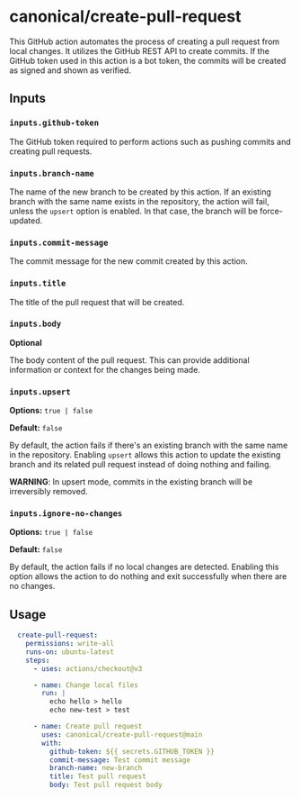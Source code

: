 # canonical/create-pull-request

This GitHub action automates the process of creating a pull request from local
changes. It utilizes the GitHub REST API to create commits. If the GitHub token
used in this action is a bot token, the commits will be created as signed and
shown as verified.

## Inputs

### `inputs.github-token`

The GitHub token required to perform actions such as pushing commits and
creating pull requests.

### `inputs.branch-name`

The name of the new branch to be created by this action. If an existing branch
with the same name exists in the repository, the action will fail, unless the
`upsert` option is enabled. In that case, the branch will be force-updated.

### `inputs.commit-message`

The commit message for the new commit created by this action.

### `inputs.title`

The title of the pull request that will be created.

### `inputs.body`

**Optional**

The body content of the pull request. This can provide additional information or
context for the changes being made.

### `inputs.upsert`

**Options:** `true | false`

**Default:** `false`

By default, the action fails if there's an existing branch with the same name in
the repository. Enabling `upsert` allows this action to update the existing
branch and its related pull request instead of doing nothing and failing.

**WARNING**: In upsert mode, commits in the existing branch will be
irreversibly removed.

### `inputs.ignore-no-changes`

**Options:** `true | false`

**Default:** `false`

By default, the action fails if no local changes are detected. Enabling this
option allows the action to do nothing and exit successfully when there are no
changes.

## Usage

```yaml
  create-pull-request:
    permissions: write-all
    runs-on: ubuntu-latest
    steps:
      - uses: actions/checkout@v3

      - name: Change local files
        run: |
          echo hello > hello
          echo new-test > test

      - name: Create pull request
        uses: canonical/create-pull-request@main
        with:
          github-token: ${{ secrets.GITHUB_TOKEN }}
          commit-message: Test commit message
          branch-name: new-branch
          title: Test pull request
          body: Test pull request body
```
